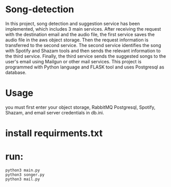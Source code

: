 # Song-detection
In this project, song detection and suggestion service has been implemented, which includes 3 main services. After receiving the request with the destination email and the audio file, the first service saves the audio file in the aws object storage. Then the request information is transferred to the second service. The second service identifies the song with Spotify and Shazam tools and then sends the relevant information to the third service. Finally, the third service sends the suggested songs to the user's email using Mailgun or other mail services. This project is programmed with Python language and FLASK tool and uses Postgresql as database.

# Usage
you must first enter your object storage, RabbitMQ Postgresql, Spotify, Shazam, and email server credentials in db.ini.
# install requirments.txt

# run: 
```
python3 main.py 
python3 songer.py 
python3 mail.py
```
